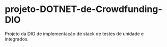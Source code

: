 # projeto-DOTNET-de-Crowdfunding-DIO
Projeto da DIO de implementação de stack de testes de unidade e integrados.
